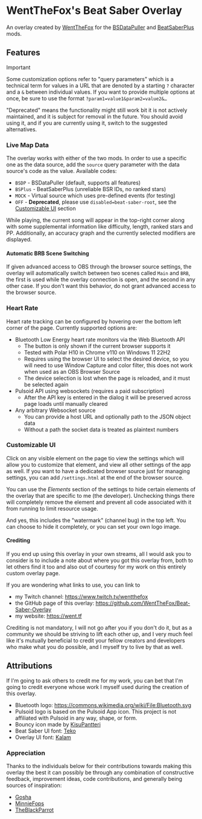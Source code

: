 # WentTheFox's Beat Saber Overlay

An overlay created by [WentTheFox] for the [BSDataPuller] and [BeatSaberPlus] mods.

[WentTheFox]: https://went.tf

[BSDataPuller]: https://github.com/ReadieFur/BSDataPuller/

[BeatSaberPlus]: https://github.com/hardcpp/BeatSaberPlus

## Features

> [!IMPORTANT]
> Some customization options refer to "query parameters" which is a technical term for values in a
> URL that are denoted by a starting `?` character and a `&` between individual values. If you want
> to provide multiple options at once, be sure to use the format `?param1=value1&param2=value2&…`
>
> "Deprecated" means the functionality might still work bit it is not actively maintained, and it is
> subject for removal in the future. You should avoid using it, and if you are currently using it,
> switch to the suggested alternatives.

### Live Map Data

The overlay works with either of the two mods. In order to use a specific one as the data source,
add the `source` query parameter with the data source's code as the value. Available codes:

* `BSDP` - BSDataPuller (default, supports all features)
* `BSPlus` - BeatSaberPlus (unreliable BSR IDs, no ranked stars)
* `MOCK` - Virtual source which uses pre-defined events (for testing)
* `OFF` - **Deprecated**, please use `disabled=beat-saber-root`, see the [Customizable UI] section

[Customizable UI]: #customizable-ui

While playing, the current song will appear in the top-right corner along with some supplemental
information like difficulty, length, ranked stars and PP. Additionally, an accuracy graph and the
currently selected modifiers are displayed.

#### Automatic BRB Scene Switching

If given advanced access to OBS through the browser source settings, the overlay will automatically
switch between two scenes called `Main` and `BRB`, the first is used while the overlay connection is
open, and the second in any other case. If you don't want this behavior, do not grant advanced
access to the browser source.

### Heart Rate

Heart rate tracking can be configured by hovering over the bottom left corner of the page. Currently
supported options
are:

* Bluetooth Low Energy heart rate monitors via the Web Bluetooth API
    * The button is only shown if the current browser supports it
    * Tested with Polar H10 in Chrome v110 on Windows 11 22H2
    * Requires using the browser UI to select the desired device, so you will need to use Window
      Capture and color filter, this does not work when used as an OBS Browser Source
    * The device selection is lost when the page is reloaded, and it must be selected again
* Pulsoid API using websockets (requires a paid subscription)
    * After the API key is entered in the dialog it will be preserved across page loads until
      manually cleared
* Any arbitrary Websocket source
    * You can provide a host URL and optionally path to the JSON object data
    * Without a path the socket data is treated as plaintext numbers

### Customizable UI

Click on any visible element on the page tio view the settings which will allow you to customize
that element, and view all other settings of the app as well. If you want to have a dedicated
browser source just for managing settings, you can add `/settings.html` at the end of the browser
source.

You can use the _Elements_ section of the settings to hide certain elements of the overlay that are
specific to me (the developer). Unchecking things there will completely remove the element and
prevent all code associated with it from running to limit resource usage.

And yes, this includes the "watermark" (channel bug) in the top left. You can choose to hide it
completely, or you can set your own logo image.

#### Crediting

If you end up using this overlay in your own streams, all I would ask you to consider is to
include a note about where you got this overlay from, both to let others find it too and also out
of courtesy for my work on this entirely custom overlay page.

If you are wondering what links to use, you can link to

* my Twitch channel: https://www.twitch.tv/wentthefox
* the GitHub page of this overlay: https://github.com/WentTheFox/Beat-Saber-Overlay
* my website: https://went.tf

Crediting is not mandatory, I will not go after you if you don't do it, but as a community we
should be striving to lift each other up, and I very much feel like it's mutually beneficial to
credit your fellow creators and developers who make what you do possible, and I myself try to live
by that as well.

[DoubleColonBot]: https://github.com/WentTheFox/DoubleColonBot

## Attributions

<!-- Keep in sync with SettingsPageCredits.tsx -->

If I'm going to ask others to credit me for my work, you can bet that I'm going to credit everyone
whose work I myself used during the creation of this overlay.

* Bluetooth logo: https://commons.wikimedia.org/wiki/File:Bluetooth.svg
* Pulsoid logo is based on the Pulsoid App icon. This project is not affiliated with Pulsoid in any
  way, shape, or form.
* Bouncy icon made by [KisuPantteri](https://www.twitch.tv/KisuPantteri)
* Beat Saber UI font: [Teko](https://fonts.google.com/specimen/Teko)
* Overlay UI font: [Kalam](https://fonts.google.com/specimen/Kalam)

### Appreciation

Thanks to the individuals below for their contributions towards making this overlay the best it can
possibly be through any combination of constructive feedback, improvement ideas, code contributions,
and generally being sources of inspiration:

* [Gosha](https://github.com/Gosha)
* [MinnieFops](https://www.twitch.tv/minniefops)
* [TheBlackParrot](https://www.twitch.tv/theblackparrot)
